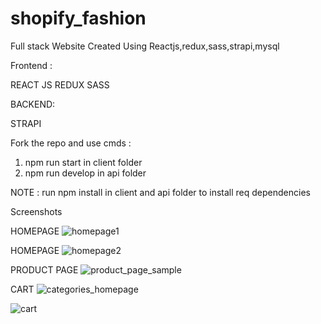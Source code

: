 # shopify_fashion
Full stack Website Created Using Reactjs,redux,sass,strapi,mysql

  Frontend
  :
  
  REACT JS
  REDUX
  SASS

BACKEND:

STRAPI


Fork the repo and use cmds :
1. npm run start in client folder
2.  npm run develop in api folder

NOTE : 
run npm install in client and api folder to install req dependencies


Screenshots


HOMEPAGE
![homepage1](https://github.com/shivanoor/shopify_fashion/assets/113299998/c471756e-78b8-4f1b-917b-136412a0b06b)

HOMEPAGE
![homepage2](https://github.com/shivanoor/shopify_fashion/assets/113299998/b20db734-7279-4ab0-8b6e-1b0c3cf6f9e1)

PRODUCT PAGE
![product_page_sample](https://github.com/shivanoor/shopify_fashion/assets/113299998/1013a309-8fc8-44a1-95c4-9b6d6c482867)

CART
![categories_homepage](https://github.com/shivanoor/shopify_fashion/assets/113299998/daf875e9-588d-4e99-acbe-b4566dcad77e)


![cart](https://github.com/shivanoor/shopify_fashion/assets/113299998/f6245614-8131-47a9-99d2-a30f103d06ce)

